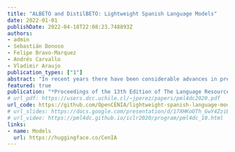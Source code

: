 ```yaml
---
title: "ALBETO and DistilBETO: Lightweight Spanish Language Models"
date: 2022-01-01
publishDate: 2022-04-18T22:08:23.748893Z
authors:
- admin
- Sebastián Donoso
- Felipe Bravo-Marquez
- Andrés Carvallo
- Vladimir Araujo
publication_types: ["1"]
abstract: "In recent years there have been considerable advances in pre-trained language models, where non-English language versions have also been made available. Due to their increasing use, many lightweight versions of these models (with reduced parameters) have also been released to speed up training and inference times. However, versions of these lighter models (e.g., ALBERT, DistilBERT) for languages other than English are still scarce. In this paper we present ALBETO and DistilBETO, which are versions of ALBERT and DistilBERT pre-trained exclusively on Spanish corpora. We train several versions of ALBETO ranging from 5M to 223M parameters and one of DistilBETO with 67M parameters. We evaluate our models in the GLUES benchmark that includes various natural language understanding tasks in Spanish. The results show that our lightweight models achieve competitive results to those of BETO (Spanish-BERT) despite having fewer parameters. More specifically, our larger ALBETO model outperforms all other models on the MLDoc, PAWS-X, XNLI, MLQA, SQAC and XQuAD datasets. However, BETO remains unbeaten for POS and NER. As a further contribution, all models are publicly available to the community for future research."
featured: true
publication: "*Proceedings of the 13th Edition of The Language Resources and Evaluation Conference (LREC), Marseille, France.* (to appear)"
# url_pdf: https://users.dcc.uchile.cl/~jperez/papers/pml4dc2020.pdf
url_code: https://github.com/OpenCENIA/lightweight-spanish-language-models
# url_slides: https://docs.google.com/presentation/d/17XHKoOTh_GwY4ZziEBH4qWJl8BkJ4P98HXxZAmUwR6g/edit#slide=id.g7fa90aae96_0_23
# url_video: https://pml4dc.github.io/iclr2020/program/pml4dc_10.html
links:
- name: Models
  url: https://huggingface.co/CenIA
---
```


